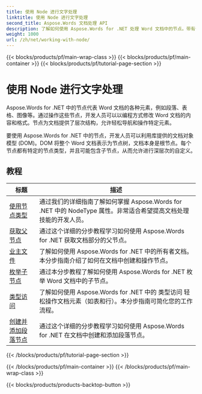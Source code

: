 ```yaml
---
title: 使用 Node 进行文字处理
linktitle: 使用 Node 进行文字处理
second_title: Aspose.Words 文档处理 API
description: 了解如何使用 Aspose.Words for .NET 处理 Word 文档中的节点。带有代码示例的详细教程。
weight: 1000
url: /zh/net/working-with-node/
---
```


{{< blocks/products/pf/main-wrap-class >}}
{{< blocks/products/pf/main-container >}}
{{< blocks/products/pf/tutorial-page-section >}}

# 使用 Node 进行文字处理

Aspose.Words for .NET 中的节点代表 Word 文档的各种元素，例如段落、表格、图像等。通过操作这些节点，开发人员可以以编程方式修改 Word 文档的内容和格式。节点为文档提供了层次结构，允许轻松导航和操作特定元素。

要使用 Aspose.Words for .NET 中的节点，开发人员可以利用库提供的文档对象模型 (DOM)。DOM 将整个 Word 文档表示为节点树，文档本身是根节点。每个节点都有特定的节点类型，并且可能包含子节点，从而允许进行深层次的自定义。

 ## 教程
| 标题 | 描述 |
| --- | --- |
| [使用节点类型](./use-node-type/) | 通过我们的详细指南了解如何掌握 Aspose.Words for .NET 中的 NodeType 属性。非常适合希望提高文档处理技能的开发人员。 |
| [获取父节点](./get-parent-node/) | 通过这个详细的分步教程学习如何使用 Aspose.Words for .NET 获取文档部分的父节点。 |
| [业主文件](./owner-document/) | 了解如何使用 Aspose.Words for .NET 中的所有者文档。本分步指南介绍了如何在文档中创建和操作节点。 |
| [枚举子节点](./enumerate-child-nodes/) | 通过本分步教程了解如何使用 Aspose.Words for .NET 枚举 Word 文档中的子节点。 |
| [类型访问](./typed-access/) | 了解如何使用 Aspose.Words for .NET 中的 类型访问 轻松操作文档元素（如表和行）。本分步指南可简化您的工作流程。 |
| [创建并添加段落节点](./create-and-add-paragraph-node/) | 通过这个详细的分步教程学习如何使用 Aspose.Words for .NET 在文档中创建和添加段落节点。 |
{{< /blocks/products/pf/tutorial-page-section >}}

{{< /blocks/products/pf/main-container >}}
{{< /blocks/products/pf/main-wrap-class >}}

{{< blocks/products/products-backtop-button >}}
